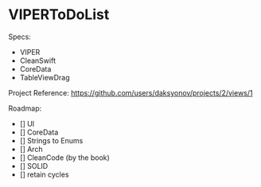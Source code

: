 #  VIPERToDoList

Specs:
- VIPER
- CleanSwift
- CoreData
- TableViewDrag

Project Reference:
https://github.com/users/daksyonov/projects/2/views/1

Roadmap:
- [] UI
- [] CoreData
- [] Strings to Enums
- [] Arch
- [] CleanCode (by the book)
- [] SOLID
- [] retain cycles
